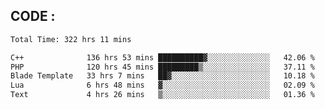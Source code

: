 ## CODE :
<!--START_SECTION:waka-->

```txt
Total Time: 322 hrs 11 mins

C++              136 hrs 53 mins ██████████▓░░░░░░░░░░░░░░   42.06 %
PHP              120 hrs 45 mins █████████▒░░░░░░░░░░░░░░░   37.11 %
Blade Template   33 hrs 7 mins   ██▓░░░░░░░░░░░░░░░░░░░░░░   10.18 %
Lua              6 hrs 48 mins   ▓░░░░░░░░░░░░░░░░░░░░░░░░   02.09 %
Text             4 hrs 26 mins   ▒░░░░░░░░░░░░░░░░░░░░░░░░   01.36 %
```

<!--END_SECTION:waka-->
